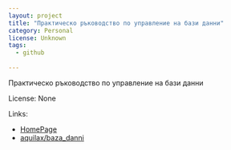 ```yaml
---
layout: project
title: "Практическо ръководство по управление на бази данни"
category: Personal
license: Unknown
tags:
  - github
  
---
```


Практическо ръководство по управление на бази данни

License: None

Links:

* [HomePage](http://bazadanni.com/book)
* [aquilax/baza_danni](https://github.com/aquilax/baza_danni)
